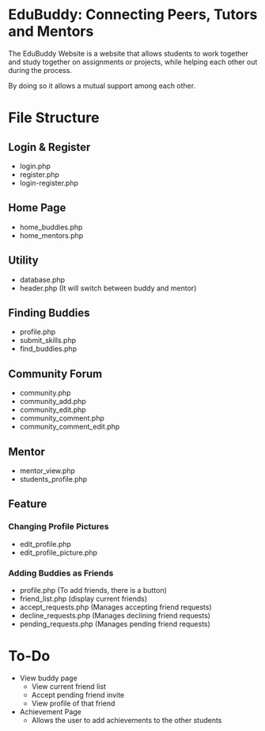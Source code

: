 # EduBuddy: Connecting Peers, Tutors and Mentors

The EduBuddy Website is a website that allows students to work together and study together on assignments or projects, while helping each other out during the process.

By doing so it allows a mutual support among each other.

# File Structure
## Login & Register
- login.php
- register.php
- login-register.php

## Home Page
- home_buddies.php
- home_mentors.php

## Utility
- database.php
- header.php (It will switch between buddy and mentor)

## Finding Buddies
- profile.php
- submit_skills.php
- find_buddies.php

## Community Forum
- community.php
- community_add.php
- community_edit.php
- community_comment.php
- community_comment_edit.php

## Mentor
- mentor_view.php
- students_profile.php

## Feature
### Changing Profile Pictures
- edit_profile.php
- edit_profile_picture.php

### Adding Buddies as Friends
- profile.php (To add friends, there is a button)
- friend_list.php (display current friends)
- accept_requests.php (Manages accepting friend requests)
- decline_requests.php (Manages declining friend requests)
- pending_requests.php (Manages pending friend requests)

# To-Do
- View buddy page
    - View current friend list
    - Accept pending friend invite
    - View profile of that friend
- Achievement Page
    - Allows the user to add achievements to the other students